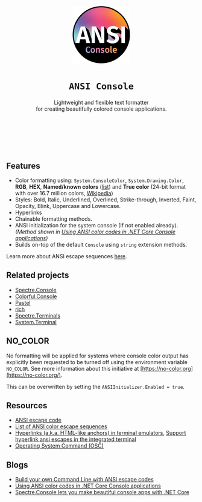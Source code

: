 <div align="center">
    <img src="assets/logo_cropped.png" alt="ANSI Console" width="30%" />
    <h1><code>ANSI Console</code></h1>
    <p style="padding-bottom: 100px;">
        Lightweight and flexible text formatter<br>
        for creating beautifully colored console applications.
    </p>
</div>

## Features
* Color formatting using: `System.ConsoleColor`, `System.Drawing.Color`, **RGB**, **HEX**, **Named/known colors** ([list](https://docs.microsoft.com/en-us/dotnet/api/system.windows.media.brushes?view=net-5.0)) and **True color** (24-bit format with over 16.7 million colors, [Wikipedia](https://en.wikipedia.org/wiki/Color_depth#True_color_(24-bit)))
* Styles: Bold, Italic, Underlined, Overlined, Strike-through, Inverted, Faint, Opacity, Blink, Uppercase and Lowercase.
* Hyperlinks
* Chainable formatting methods.
* ANSI initialization for the system console (If not enabled already). *(Method shown in [Using ANSI color codes in .NET Core Console applications](https://www.jerriepelser.com/blog/using-ansi-color-codes-in-net-console-apps/))*
* Builds on-top of the default `Console` using `string` extension methods.

Learn more about ANSI escape sequences [here](https://stackoverflow.com/a/33206814/5698805).

## Related projects

* [Spectre.Console](https://github.com/spectreconsole/spectre.console)
* [Colorful.Console](https://github.com/tomakita/Colorful.Console)
* [Pastel](https://github.com/silkfire/Pastel)
* [rich](https://github.com/willmcgugan/rich)
* [Spectre.Terminals](https://github.com/spectreconsole/terminal)
* [System.Terminal](https://github.com/alexrp/system-terminal)

## NO_COLOR

No formatting will be applied for systems where console color output has explicitly been requested to be turned off using the environment variable `NO_COLOR`. See more information about this initiative at [https://no-color.org](https://no-color.org/).

This can be overwritten by setting the `ANSIInitializer.Enabled = true`.

## Resources

* [ANSI escape code](https://en.wikipedia.org/wiki/ANSI_escape_code)
* [List of ANSI color escape sequences](https://stackoverflow.com/a/33206814/5698805)
* [Hyperlinks (a.k.a. HTML-like anchors) in terminal emulators](https://gist.github.com/egmontkob/eb114294efbcd5adb1944c9f3cb5feda#the-escape-sequence), [Support hyperlink ansi escapes in the integrated terminal](https://github.com/microsoft/vscode/issues/39278)
* [Operating System Command (OSC)](https://chromium.googlesource.com/apps/libapps/+/a5fb83c190aa9d74f4a9bca233dac6be2664e9e9/hterm/doc/ControlSequences.md#OSC)

## Blogs

* [Build your own Command Line with ANSI escape codes](https://www.lihaoyi.com/post/BuildyourownCommandLinewithANSIescapecodes.html)
* [Using ANSI color codes in .NET Core Console applications](https://www.jerriepelser.com/blog/using-ansi-color-codes-in-net-console-apps/)
* [Spectre.Console lets you make beautiful console apps with .NET Core](https://www.hanselman.com/blog/spectreconsole-lets-you-make-beautiful-console-apps-with-net-core)

